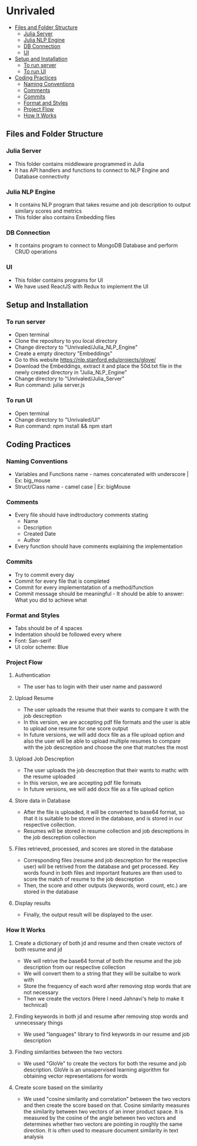 # Unrivaled

- [Files and Folder Structure](#files-and-folder-structure)
  * [Julia Server](#julia-server)
  * [Julia NLP Engine](#julia-nlp-engine)
  * [DB Connection](#db-connection)
  * [UI](#ui)
- [Setup and Installation](#setup-and-installation)
  * [To run server](#to-run-server)
  * [To run UI](#to-run-ui)
- [Coding Practices](#coding-practices)
  * [Naming Conventions](#naming-conventions)
  * [Comments](#comments)
  * [Commits](#commits)
  * [Format and Styles](#format-and-styles)
  * [Project Flow](#project-flow)
  * [How It Works](#how-it-works)

## Files and Folder Structure

### Julia Server
 * This folder contains middleware programmed in Julia
 * It has API handlers and functions to connect to NLP Engine and Database connectivity

### Julia NLP Engine
 * It contains NLP program that takes resume and job description to output similary scores and metrics
 * This folder also contains Embedding files

### DB Connection
 * It contains program to connect to MongoDB Database and perform CRUD operations

### UI
 * This folder contains programs for UI
 * We have used ReactJS with Redux to implement the UI

## Setup and Installation

### To run server
 * Open terminal
 * Clone the repository to you local directory
 * Change directory to "Unrivaled/Julia_NLP_Engine"
 * Create a empty directory "Embeddings"
 * Go to this website https://nlp.stanford.edu/projects/glove/
 * Download the Embeddings, extract it and place the 50d.txt file in the newly created directory in "Julia_NLP_Engine"
 * Change directory to "Unrivaled/Julia_Server"
 * Run command: julia server.js

### To run UI
 * Open terminal
 * Change directory to "Unrivaled/UI"
 * Run command: npm install && npm start

## Coding Practices

### Naming Conventions
* Variables and Functions name - names concatenated with underscore | Ex: big_mouse
* Struct/Class name - camel case | Ex: bigMouse
 
### Comments
* Every file should have indtroductory comments stating
  * Name
  * Description
  * Created Date
  * Author
 * Every function should have comments explaining the implementation
 
### Commits
 * Try to commit every day
 * Commit for every file that is completed
 * Commit for every implementatation of a method/function
 * Commit message should be meaningful - It should be able to answer: What you did to achieve what
 
### Format and Styles
 * Tabs should be of 4 spaces
 * Indentation should be followed every where
 * Font: San-serif
 * UI color scheme: Blue
 
### Project Flow
 1. Authentication
    * The user has to login with their user name and password

 2. Upload Resume
    * The user uploads the resume that their wants to compare it with the job descreption
    * In this version, we are accepting pdf file formats and the user is able to upload one resume for one score output
    * In future versions, we will add docx file as a file upload option and also the user will be able to upload multiple resumes to compare with the job descreption and choose the one that matches the most

 3. Upload Job Descreption
    * The user uploads the job descreption that their wants to mathc with the resume uploaded
    * In this version, we are accepting pdf file formats
    * In future versions, we will add docx file as a file upload option

 4. Store data in Database
    * After the file is uploaded, it will be converted to base64 format, so that it is suitable to be stored in the database, and is stored in our respective collection.
    * Resumes will be stored in resume collection and job descreptions in the job descreption collection

 5. Files retrieved, processed, and scores are stored in the database
    * Corresponding files (resume and job descreption for the respective user) will be retrived from the database and get processed. Key words found in both files and 
      important features are then used to score the match of resume to the job descreption
    * Then, the score and other outputs (keywords, word count, etc.) are stored in the database

 6. Display results
    * Finally, the output result will be displayed to the user.

### How It Works
 1. Create a dictionary of both jd and resume and then create vectors of both resume and jd
    * We will retrive the base64 format of both the resume and the job description from our respective collection
    * We will convert them to a string that they will be suitalbe to work with
    * Store the frequency of each word after removing stop words that are not necessary
    * Then we create the vectors (Here I need Jahnavi's help to make it technical)

 2. Finding keywords in both jd and resume after removing stop words and unnecessary things
    * We used "languages" library to find keywords in our resume and job description

 3. Finding similarities between the two vectors
    * We used "GloVe" to create the vectors for both the resume and job description. GloVe is an unsupervised learning algorithm for obtaining vector representations for 
      words

 4. Create score based on the similarity
    * We used "cosine similarity and correlation" between the two vectors and then create the score based on that. Cosine similarity measures the similarity between two 
      vectors of an inner product space. It is measured by the cosine of the angle between two vectors and determines whether two vectors are pointing in roughly the same 
      direction. It is often used to measure document similarity in text analysis
